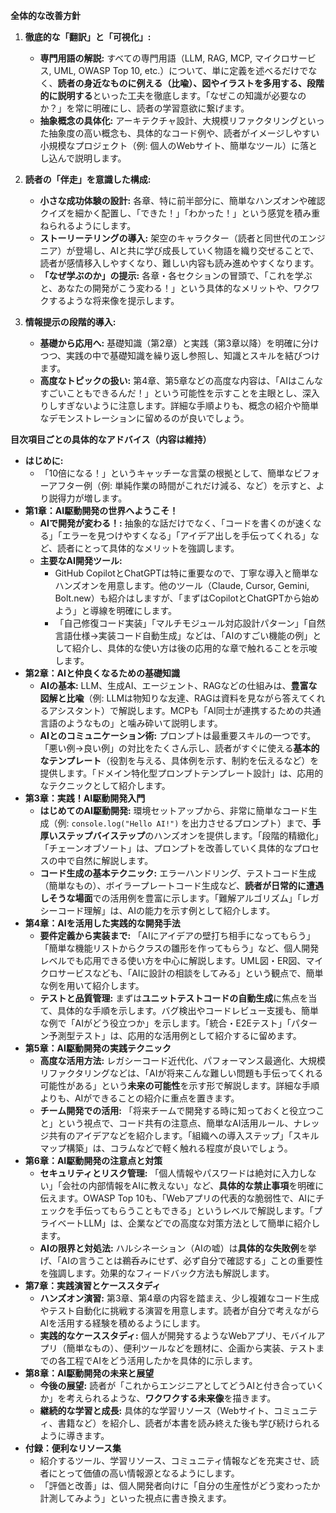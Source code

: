 
**全体的な改善方針**

1.  **徹底的な「翻訳」と「可視化」:**
    * **専門用語の解説:** すべての専門用語（LLM, RAG, MCP, マイクロサービス, UML, OWASP Top 10, etc.）について、単に定義を述べるだけでなく、**読者の身近なものに例える（比喩）、図やイラストを多用する、段階的に説明する**といった工夫を徹底します。「なぜこの知識が必要なのか？」を常に明確にし、読者の学習意欲に繋げます。
    * **抽象概念の具体化:** アーキテクチャ設計、大規模リファクタリングといった抽象度の高い概念も、具体的なコード例や、読者がイメージしやすい小規模なプロジェクト（例: 個人のWebサイト、簡単なツール）に落とし込んで説明します。

2.  **読者の「伴走」を意識した構成:**
    * **小さな成功体験の設計:** 各章、特に前半部分に、簡単なハンズオンや確認クイズを細かく配置し、「できた！」「わかった！」という感覚を積み重ねられるようにします。
    * **ストーリーテリングの導入:** 架空のキャラクター（読者と同世代のエンジニア）が登場し、AIと共に学び成長していく物語を織り交ぜることで、読者が感情移入しやすくなり、難しい内容も読み進めやすくなります。
    * **「なぜ学ぶのか」の提示:** 各章・各セクションの冒頭で、「これを学ぶと、あなたの開発がこう変わる！」という具体的なメリットや、ワクワクするような将来像を提示します。

3.  **情報提示の段階的導入:**
    * **基礎から応用へ:** 基礎知識（第2章）と実践（第3章以降）を明確に分けつつ、実践の中で基礎知識を繰り返し参照し、知識とスキルを結びつけます。
    * **高度なトピックの扱い:** 第4章、第5章などの高度な内容は、「AIはこんなすごいこともできるんだ！」という可能性を示すことを主眼とし、深入りしすぎないように注意します。詳細な手順よりも、概念の紹介や簡単なデモンストレーションに留めるのが良いでしょう。

**目次項目ごとの具体的なアドバイス（内容は維持）**

* **はじめに:**
    * 「10倍になる！」というキャッチーな言葉の根拠として、簡単なビフォーアフター例（例: 単純作業の時間がこれだけ減る、など）を示すと、より説得力が増します。
* **第1章：AI駆動開発の世界へようこそ！**
    * **AIで開発が変わる！:** 抽象的な話だけでなく、「コードを書くのが速くなる」「エラーを見つけやすくなる」「アイデア出しを手伝ってくれる」など、読者にとって具体的なメリットを強調します。
    * **主要なAI開発ツール:**
        * GitHub CopilotとChatGPTは特に重要なので、丁寧な導入と簡単なハンズオンを用意します。他のツール（Claude, Cursor, Gemini, Bolt.new）も紹介はしますが、「まずはCopilotとChatGPTから始めよう」と導線を明確にします。
        * 「自己修復コード実装」「マルチモジュール対応設計パターン」「自然言語仕様→実装コード自動生成」などは、「AIのすごい機能の例」として紹介し、具体的な使い方は後の応用的な章で触れることを示唆します。
* **第2章：AIと仲良くなるための基礎知識**
    * **AIの基本:** LLM、生成AI、エージェント、RAGなどの仕組みは、**豊富な図解と比喩**（例: LLMは物知りな友達、RAGは資料を見ながら答えてくれるアシスタント）で解説します。MCPも「AI同士が連携するための共通言語のようなもの」と噛み砕いて説明します。
    * **AIとのコミュニケーション術:** プロンプトは最重要スキルの一つです。「悪い例→良い例」の対比をたくさん示し、読者がすぐに使える**基本的なテンプレート**（役割を与える、具体例を示す、制約を伝えるなど）を提供します。「ドメイン特化型プロンプトテンプレート設計」は、応用的なテクニックとして紹介します。
* **第3章：実践！AI駆動開発入門**
    * **はじめてのAI駆動開発:** 環境セットアップから、非常に簡単なコード生成（例: `console.log("Hello AI!")` を出力させるプロンプト）まで、**手厚いステップバイステップ**のハンズオンを提供します。「段階的精緻化」「チェーンオブソート」は、プロンプトを改善していく具体的なプロセスの中で自然に解説します。
    * **コード生成の基本テクニック:** エラーハンドリング、テストコード生成（簡単なもの）、ボイラープレートコード生成など、**読者が日常的に遭遇しそうな場面**での活用例を豊富に示します。「難解アルゴリズム」「レガシーコード理解」は、AIの能力を示す例として紹介します。
* **第4章：AIを活用した実践的な開発手法**
    * **要件定義から実装まで:** 「AIにアイデアの壁打ち相手になってもらう」「簡単な機能リストからクラスの雛形を作ってもらう」など、個人開発レベルでも応用できる使い方を中心に解説します。UML図・ER図、マイクロサービスなども、「AIに設計の相談をしてみる」という観点で、簡単な例を用いて紹介します。
    * **テストと品質管理:** まずは**ユニットテストコードの自動生成**に焦点を当て、具体的な手順を示します。バグ検出やコードレビュー支援も、簡単な例で「AIがどう役立つか」を示します。「統合・E2Eテスト」「パターン予測型テスト」は、応用的な活用例として紹介するに留めます。
* **第5章：AI駆動開発の実践テクニック**
    * **高度な活用方法:** レガシーコード近代化、パフォーマンス最適化、大規模リファクタリングなどは、「AIが将来こんな難しい問題も手伝ってくれる可能性がある」という**未来の可能性**を示す形で解説します。詳細な手順よりも、AIができることの紹介に重点を置きます。
    * **チーム開発での活用:** 「将来チームで開発する時に知っておくと役立つこと」という視点で、コード共有の注意点、簡単なAI活用ルール、ナレッジ共有のアイデアなどを紹介します。「組織への導入ステップ」「スキルマップ構築」は、コラムなどで軽く触れる程度が良いでしょう。
* **第6章：AI駆動開発の注意点と対策**
    * **セキュリティとリスク管理:** 「個人情報やパスワードは絶対に入力しない」「会社の内部情報をAIに教えない」など、**具体的な禁止事項**を明確に伝えます。OWASP Top 10も、「Webアプリの代表的な脆弱性で、AIにチェックを手伝ってもらうこともできる」というレベルで解説します。「プライベートLLM」は、企業などでの高度な対策方法として簡単に紹介します。
    * **AIの限界と対処法:** ハルシネーション（AIの嘘）は**具体的な失敗例**を挙げ、「AIの言うことは鵜呑みにせず、必ず自分で確認する」ことの重要性を強調します。効果的なフィードバック方法も解説します。
* **第7章：実践演習とケーススタディ**
    * **ハンズオン演習:** 第3章、第4章の内容を踏まえ、少し複雑なコード生成やテスト自動化に挑戦する演習を用意します。読者が自分で考えながらAIを活用する経験を積めるようにします。
    * **実践的なケーススタディ:** 個人が開発するようなWebアプリ、モバイルアプリ（簡単なもの）、便利ツールなどを題材に、企画から実装、テストまでの各工程でAIをどう活用したかを具体的に示します。
* **第8章：AI駆動開発の未来と展望**
    * **今後の展望:** 読者が「これからエンジニアとしてどうAIと付き合っていくか」を考えられるような、**ワクワクする未来像**を描きます。
    * **継続的な学習と成長:** 具体的な学習リソース（Webサイト、コミュニティ、書籍など）を紹介し、読者が本書を読み終えた後も学び続けられるように導きます。
* **付録：便利なリソース集**
    * 紹介するツール、学習リソース、コミュニティ情報などを充実させ、読者にとって価値の高い情報源となるようにします。
    * 「評価と改善」は、個人開発者向けに「自分の生産性がどう変わったか計測してみよう」といった視点に書き換えます。

